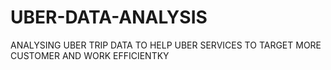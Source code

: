 # UBER-DATA-ANALYSIS
ANALYSING UBER TRIP DATA TO HELP UBER SERVICES TO TARGET MORE CUSTOMER AND WORK EFFICIENTKY

